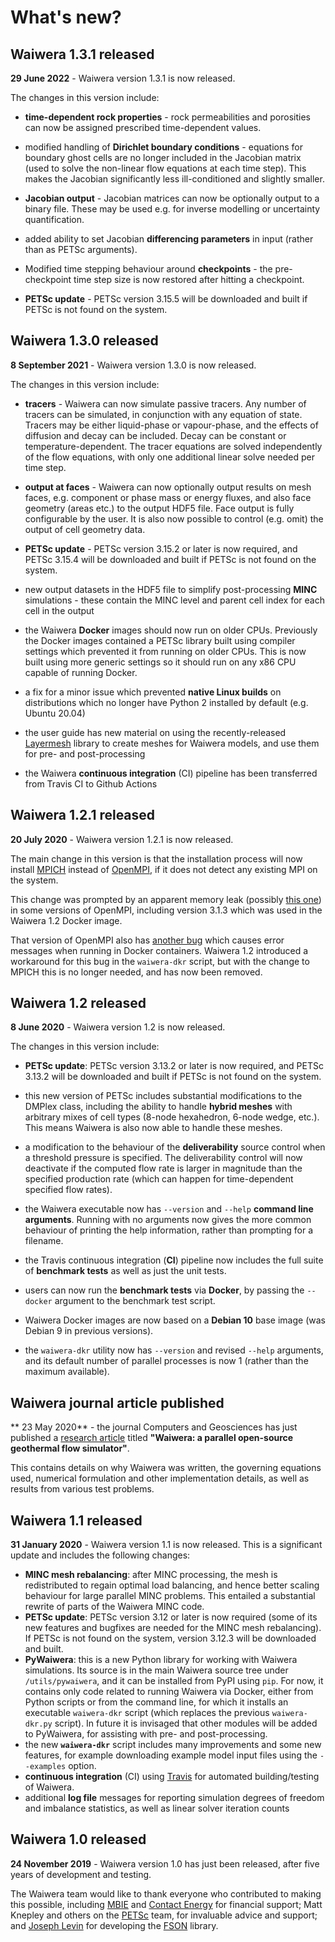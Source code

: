 # What's new?

## Waiwera 1.3.1 released

**29 June 2022** - Waiwera version 1.3.1 is now released.

The changes in this version include:

- **time-dependent rock properties** - rock permeabilities and
  porosities can now be assigned prescribed time-dependent values.

- modified handling of **Dirichlet boundary conditions** - equations
  for boundary ghost cells are no longer included in the Jacobian
  matrix (used to solve the non-linear flow equations at each time
  step). This makes the Jacobian significantly less ill-conditioned
  and slightly smaller.

- **Jacobian output** - Jacobian matrices can now be optionally output
  to a binary file. These may be used e.g. for inverse modelling or
  uncertainty quantification.
- added ability to set Jacobian **differencing parameters** in input
  (rather than as PETSc arguments).

- Modified time stepping behaviour around **checkpoints** - the
  pre-checkpoint time step size is now restored after hitting a
  checkpoint.

- **PETSc update** - PETSc version 3.15.5 will be downloaded and built
  if PETSc is not found on the system.

## Waiwera 1.3.0 released

**8 September 2021** - Waiwera version 1.3.0 is now released.

The changes in this version include:

- **tracers** - Waiwera can now simulate passive tracers. Any number
  of tracers can be simulated, in conjunction with any equation of
  state. Tracers may be either liquid-phase or vapour-phase, and the
  effects of diffusion and decay can be included. Decay can be
  constant or temperature-dependent. The tracer equations are solved
  independently of the flow equations, with only one additional linear
  solve needed per time step.

- **output at faces** - Waiwera can now optionally output results on
  mesh faces, e.g. component or phase mass or energy fluxes, and also
  face geometry (areas etc.) to the output HDF5 file. Face output is
  fully configurable by the user. It is also now possible to control
  (e.g. omit) the output of cell geometry data.

- **PETSc update** - PETSc version 3.15.2 or later is now required,
  and PETSc 3.15.4 will be downloaded and built if PETSc is not found
  on the system.

- new output datasets in the HDF5 file to simplify post-processing
  **MINC** simulations - these contain the MINC level and parent cell
  index for each cell in the output

- the Waiwera **Docker** images should now run on older
  CPUs. Previously the Docker images contained a PETSc library built
  using compiler settings which prevented it from running on older
  CPUs. This is now built using more generic settings so it should run
  on any x86 CPU capable of running Docker.

- a fix for a minor issue which prevented **native Linux builds** on
  distributions which no longer have Python 2 installed by default
  (e.g. Ubuntu 20.04)

- the user guide has new material on using the recently-released
  [Layermesh](https://github.com/acroucher/layermesh) library to
  create meshes for Waiwera models, and use them for pre- and
  post-processing

- the Waiwera **continuous integration** (CI) pipeline has been
  transferred from Travis CI to Github Actions

## Waiwera 1.2.1 released

**20 July 2020** - Waiwera version 1.2.1 is now released.

The main change in this version is that the installation process will
now install [MPICH](https://www.mpich.org/) instead of
[OpenMPI](https://www.open-mpi.org/), if it does not detect any
existing MPI on the system.

This change was prompted by an apparent memory leak (possibly [this
one](https://github.com/open-mpi/ompi/issues/4567)) in some versions
of OpenMPI, including version 3.1.3 which was used in the Waiwera 1.2
Docker image.

That version of OpenMPI also has [another
bug](https://github.com/open-mpi/ompi/issues/4948) which causes error
messages when running in Docker containers. Waiwera 1.2 introduced a
workaround for this bug in the `waiwera-dkr` script, but with the
change to MPICH this is no longer needed, and has now been removed.

## Waiwera 1.2 released

**8 June 2020** - Waiwera version 1.2 is now released.

The changes in this version include:

- **PETSc update**: PETSc version 3.13.2 or later is now required, and
    PETSc 3.13.2 will be downloaded and built if PETSc is not found on
    the system.

- this new version of PETSc includes substantial modifications to the
    DMPlex class, including the ability to handle **hybrid meshes**
    with arbitrary mixes of cell types (8-node hexahedron, 6-node
    wedge, etc.). This means Waiwera is also now able to handle these
    meshes.

- a modification to the behaviour of the **deliverability** source
  control when a threshold pressure is specified. The deliverability
  control will now deactivate if the computed flow rate is larger in
  magnitude than the specified production rate (which can happen for
  time-dependent specified flow rates).

- the Waiwera executable now has `--version` and `--help` **command
  line arguments**. Running with no arguments now gives the more
  common behaviour of printing the help information, rather than
  prompting for a filename.

- the Travis continuous integration (**CI**) pipeline now includes the
  full suite of **benchmark tests** as well as just the unit tests.

- users can now run the **benchmark tests** via **Docker**, by passing
  the `--docker` argument to the benchmark test script.

- Waiwera Docker images are now based on a **Debian 10** base image
  (was Debian 9 in previous versions).

- the `waiwera-dkr` utility now has `--version` and revised `--help`
  arguments, and its default number of parallel processes is now 1
  (rather than the maximum available).

## Waiwera journal article published

** 23 May 2020** - the journal Computers and Geosciences has just
   published a [research
   article](https://doi.org/10.1016/j.cageo.2020.104529) titled
   **"Waiwera: a parallel open-source geothermal flow simulator"**.

This contains details on why Waiwera was written, the governing
   equations used, numerical formulation and other implementation
   details, as well as results from various test problems.

## Waiwera 1.1 released

**31 January 2020** - Waiwera version 1.1 is now released. This is a significant update and includes the following changes:

- **MINC mesh rebalancing**: after MINC processing, the mesh is
  redistributed to regain optimal load balancing, and hence better
  scaling behaviour for large parallel MINC problems. This entailed a
  substantial rewrite of parts of the Waiwera MINC code.
- **PETSc update**: PETSc version 3.12 or later is now required (some
  of its new features and bugfixes are needed for the MINC mesh
  rebalancing). If PETSc is not found on the system, version 3.12.3
  will be downloaded and built.
- **PyWaiwera**: this is a new Python library for working with Waiwera
  simulations. Its source is in the main Waiwera source tree under
  `/utils/pywaiwera`, and it can be installed from PyPI using
  `pip`. For now, it contains only code related to running Waiwera via
  Docker, either from Python scripts or from the command line, for
  which it installs an executable `waiwera-dkr` script (which replaces
  the previous `waiwera-dkr.py` script). In future it is invisaged
  that other modules will be added to PyWaiwera, for assisting with
  pre- and post-processing.
- the new **`waiwera-dkr`** script includes many improvements and some
  new features, for example downloading example model input files
  using the `--examples` option.
- **continuous integration** (CI) using [Travis](https://travis-ci.org/)
  for automated building/testing of Waiwera.
- additional **log file** messages for reporting simulation degrees of
  freedom and imbalance statistics, as well as linear solver iteration
  counts

## Waiwera 1.0 released

**24 November 2019** - Waiwera version 1.0 has just been released, after five years of development and testing.

The Waiwera team would like to thank everyone who contributed to making this possible, including [MBIE](https://www.mbie.govt.nz/) and [Contact Energy](https://contact.co.nz/) for financial support; Matt Knepley and others on the [PETSc](https://www.mcs.anl.gov/petsc/) team, for invaluable advice and support; and [Joseph Levin](https://github.com/josephalevin) for developing the [FSON](https://github.com/josephalevin/fson) library.
